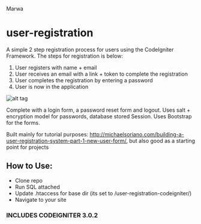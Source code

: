 Marwa 
# user-registration

A simple 2 step registration process for users using the CodeIgniter Framework. The steps for registration is below:

1) User registers with name + email
2) User receives an email with a link + token to complete the registration 
3) User completes the registration by entering a password
3) User is now in the application

![alt tag](http://michaelsoriano.com/wp-content/uploads/2015/08/user-reg.gif)

Complete  with a login form, a password reset form and logout. Uses salt + encryption model for passwords, database stored Session. Uses Bootstrap for the forms. 

Built mainly for tutorial purposes: http://michaelsoriano.com/building-a-user-registration-system-part-1-new-user-form/, but also good as a starting point for projects 

## How to Use: 

* Clone repo
* Run SQL attached
* Update .htaccess for base dir (its set to /user-registration-codeigniter/)
* Navigate to your site

### INCLUDES CODEIGNITER 3.0.2

